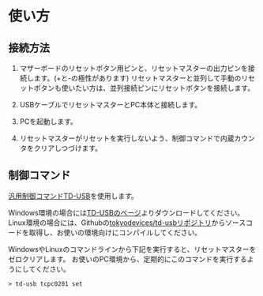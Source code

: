 # 使い方

## 接続方法

1. マザーボードのリセットボタン用ピンと、リセットマスターの出力ピンを接続します。(+と-の極性があります)
   リセットマスターと並列して手動のリセットボタンも使いたい方は、並列接続ピンにリセットボタンを接続します。

2. USBケーブルでリセットマスターとPC本体と接続します。

3. PCを起動します。

4. リセットマスターがリセットを実行しないよう、制御コマンドで内蔵カウンタをクリアしつづけます。

## 制御コマンド

[汎用制御コマンドTD-USB](https://github.com/tokyodevices/td-usb/blob/master/README_ja.md)を使用します。

Windows環境の場合には[TD-USBのページ](https://github.com/tokyodevices/td-usb/blob/master/README_ja.md)よりダウンロードしてください。
Linux環境の場合には、Githubの[tokyodevices/td-usbリポジトリ](https://github.com/tokyodevices/td-usb)からソースコードを取得し、お使いの環境向けにコンパイルしてください。


WindowsやLinuxのコマンドラインから下記を実行すると、リセットマスターをゼロクリアします。
お使いのPC環境から、定期的にこのコマンドを実行するようにしてください。

    > td-usb tcpc0201 set
